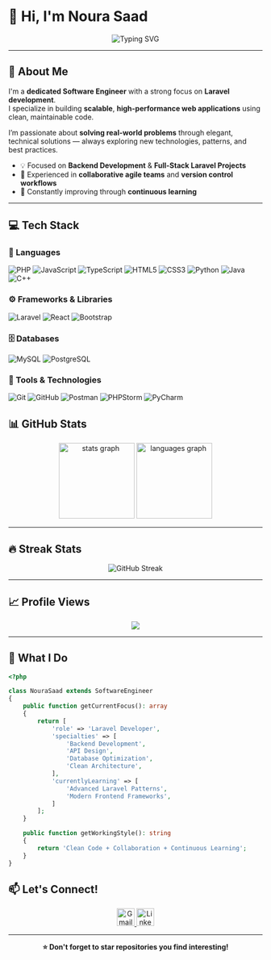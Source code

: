 # 👋 Hi, I'm Noura Saad

<div align="center">
  
![Typing SVG](https://readme-typing-svg.herokuapp.com?font=Fira+Code&size=28&pause=1000&color=FF6B6B&center=true&vCenter=true&width=600&lines=Software+Engineer;Laravel+Developer;Building+Scalable+Web+Apps;Passionate+About+Clean+Code;Always+Learning+New+Things!)

</div>

---

## 🚀 About Me

I'm a **dedicated Software Engineer** with a strong focus on **Laravel development**.  
I specialize in building **scalable**, **high-performance web applications** using clean, maintainable code.  

I’m passionate about **solving real-world problems** through elegant, technical solutions — always exploring new technologies, patterns, and best practices.

- 💡 Focused on **Backend Development** & **Full-Stack Laravel Projects**
- 🤝 Experienced in **collaborative agile teams** and **version control workflows**
- 🚀 Constantly improving through **continuous learning**

---

## 💻 Tech Stack

### 🧠 Languages
![PHP](https://img.shields.io/badge/PHP-777BB4?style=for-the-badge&logo=php&logoColor=white)
![JavaScript](https://img.shields.io/badge/JavaScript-F7DF1E?style=for-the-badge&logo=javascript&logoColor=black)
![TypeScript](https://img.shields.io/badge/TypeScript-3178C6?style=for-the-badge&logo=typescript&logoColor=white)
![HTML5](https://img.shields.io/badge/HTML5-E34F26?style=for-the-badge&logo=html5&logoColor=white)
![CSS3](https://img.shields.io/badge/CSS3-1572B6?style=for-the-badge&logo=css3&logoColor=white)
![Python](https://img.shields.io/badge/Python-3776AB?style=for-the-badge&logo=python&logoColor=white)
![Java](https://img.shields.io/badge/Java-007396?style=for-the-badge&logo=java&logoColor=white)
![C++](https://img.shields.io/badge/C++-00599C?style=for-the-badge&logo=cplusplus&logoColor=white)

### ⚙️ Frameworks & Libraries
![Laravel](https://img.shields.io/badge/Laravel-FF2D20?style=for-the-badge&logo=laravel&logoColor=white)
![React](https://img.shields.io/badge/React-20232A?style=for-the-badge&logo=react&logoColor=61DAFB)
![Bootstrap](https://img.shields.io/badge/Bootstrap-563D7C?style=for-the-badge&logo=bootstrap&logoColor=white)

### 🗄️ Databases
![MySQL](https://img.shields.io/badge/MySQL-4479A1?style=for-the-badge&logo=mysql&logoColor=white)
![PostgreSQL](https://img.shields.io/badge/PostgreSQL-336791?style=for-the-badge&logo=postgresql&logoColor=white)

### 🧰 Tools & Technologies
![Git](https://img.shields.io/badge/Git-F05032?style=for-the-badge&logo=git&logoColor=white)
![GitHub](https://img.shields.io/badge/GitHub-181717?style=for-the-badge&logo=github&logoColor=white)
![Postman](https://img.shields.io/badge/Postman-FF6C37?style=for-the-badge&logo=postman&logoColor=white)
![PHPStorm](https://img.shields.io/badge/PHPStorm-000000?style=for-the-badge&logo=phpstorm&logoColor=white)
![PyCharm](https://img.shields.io/badge/PyCharm-21D789?style=for-the-badge&logo=pycharm&logoColor=white)


## 📊 GitHub Stats


<div align="center">
  <img src="https://github-readme-stats.vercel.app/api?username=Noura-Saad19&hide_title=false&hide_rank=false&show_icons=true&include_all_commits=true&count_private=true&disable_animations=false&theme=dracula&locale=en&hide_border=false" height="150" alt="stats graph"  />
  <img src="https://github-readme-stats.vercel.app/api/top-langs?username=Noura-Saad19&locale=en&hide_title=false&layout=compact&card_width=320&langs_count=5&theme=dracula&hide_border=false" height="150" alt="languages graph"  />
</div>


---

## 🔥 Streak Stats

<div align="center">

  <img src="https://streak-stats.demolab.com?user=Noura-Saad19&theme=dracula" alt="GitHub Streak" />

</div>

---

## 📈 Profile Views

<div align="center">
  <img src="https://visitor-badge.laobi.icu/badge?page_id=Noura-Saad19" />
</div>

---

## 🌟 What I Do

```php
<?php

class NouraSaad extends SoftwareEngineer
{
    public function getCurrentFocus(): array
    {
        return [
            'role' => 'Laravel Developer',
            'specialties' => [
                'Backend Development',
                'API Design',
                'Database Optimization',
                'Clean Architecture',
            ],
            'currentlyLearning' => [
                'Advanced Laravel Patterns',
                'Modern Frontend Frameworks',
            ]
        ];
    }

    public function getWorkingStyle(): string
    {
        return 'Clean Code + Collaboration + Continuous Learning';
    }
}

```


## 📫 Let's Connect!

<div align="center">
  <a href="mailto:noura.saad191@gmail.com" target="_blank" rel="noopener noreferrer" aria-label="Gmail">
    <img 
      src="https://img.shields.io/static/v1?message=Gmail&logo=gmail&label=&color=D14836&logoColor=white&style=for-the-badge" 
      height="35" 
      alt="Gmail logo" 
    />
  </a>

  <a href="https://www.linkedin.com/in/nourasaad19" target="_blank" rel="noopener noreferrer" aria-label="LinkedIn">
    <img 
      src="https://img.shields.io/static/v1?message=LinkedIn&logo=linkedin&label=&color=0077B5&logoColor=white&style=for-the-badge" 
      height="35" 
      alt="LinkedIn logo" 
    />
  </a>

</div>


---

<div align="center">
  <strong>⭐ Don't forget to star repositories you find interesting!</strong>
</div>
